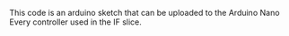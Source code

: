 This code is an arduino sketch that can be uploaded to the Arduino Nano Every controller
used in the IF slice. 

